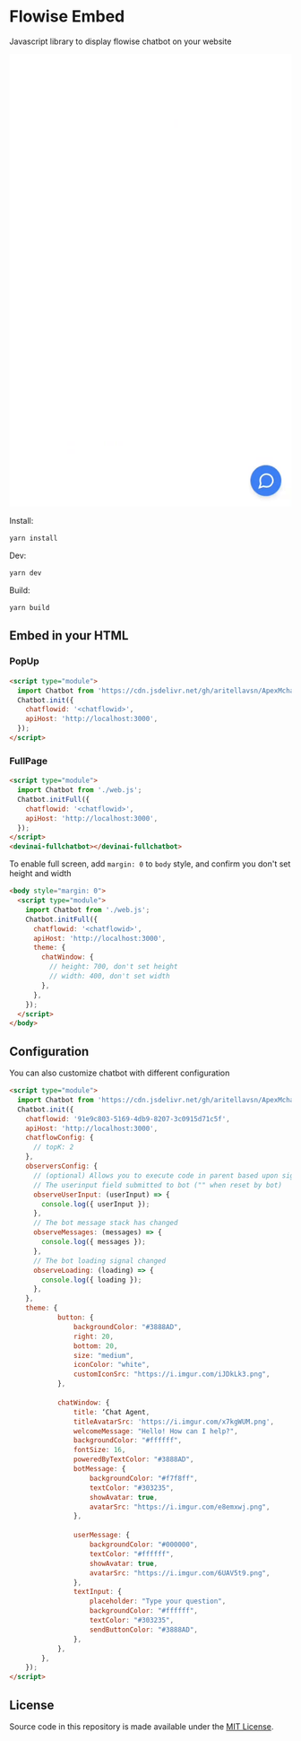 <!-- markdownlint-disable MD030 -->

# Flowise Embed

Javascript library to display flowise chatbot on your website

![Flowise](https://github.com/FlowiseAI/FlowiseChatEmbed/blob/main/images/ChatEmbed.gif?raw=true)

Install:

```bash
yarn install
```

Dev:

```bash
yarn dev
```

Build:

```bash
yarn build
```

## Embed in your HTML

### PopUp

```html
<script type="module">
  import Chatbot from 'https://cdn.jsdelivr.net/gh/aritellavsn/ApexMchat/dist/web.js';
  Chatbot.init({
    chatflowid: '<chatflowid>',
    apiHost: 'http://localhost:3000',
  });
</script>
```

### FullPage

```html
<script type="module">
  import Chatbot from './web.js';
  Chatbot.initFull({
    chatflowid: '<chatflowid>',
    apiHost: 'http://localhost:3000',
  });
</script>
<devinai-fullchatbot></devinai-fullchatbot>
```

To enable full screen, add `margin: 0` to <code>body</code> style, and confirm you don't set height and width

```html
<body style="margin: 0">
  <script type="module">
    import Chatbot from './web.js';
    Chatbot.initFull({
      chatflowid: '<chatflowid>',
      apiHost: 'http://localhost:3000',
      theme: {
        chatWindow: {
          // height: 700, don't set height
          // width: 400, don't set width
        },
      },
    });
  </script>
</body>
```

## Configuration

You can also customize chatbot with different configuration

```html
<script type="module">
  import Chatbot from 'https://cdn.jsdelivr.net/gh/aritellavsn/ApexMchat/dist/web.js';
  Chatbot.init({
    chatflowid: '91e9c803-5169-4db9-8207-3c0915d71c5f',
    apiHost: 'http://localhost:3000',
    chatflowConfig: {
      // topK: 2
    },
    observersConfig: {
      // (optional) Allows you to execute code in parent based upon signal observations within the chatbot.
      // The userinput field submitted to bot ("" when reset by bot)
      observeUserInput: (userInput) => {
        console.log({ userInput });
      },
      // The bot message stack has changed
      observeMessages: (messages) => {
        console.log({ messages });
      },
      // The bot loading signal changed
      observeLoading: (loading) => {
        console.log({ loading });
      },
    },
    theme: {
            button: {
                backgroundColor: "#3888AD",
                right: 20,
                bottom: 20,
                size: "medium",
                iconColor: "white",
                customIconSrc: "https://i.imgur.com/iJDkLk3.png",
            },

            chatWindow: {
                title: ‘Chat Agent,
                titleAvatarSrc: 'https://i.imgur.com/x7kgWUM.png',
                welcomeMessage: "Hello! How can I help?",
                backgroundColor: "#ffffff",
                fontSize: 16,
                poweredByTextColor: "#3888AD",
                botMessage: {
                    backgroundColor: "#f7f8ff",
                    textColor: "#303235",
                    showAvatar: true,
                    avatarSrc: "https://i.imgur.com/e8emxwj.png",
                },

                userMessage: {
                    backgroundColor: "#000000",
                    textColor: "#ffffff",
                    showAvatar: true,
                    avatarSrc: "https://i.imgur.com/6UAV5t9.png",
                },
                textInput: {
                    placeholder: "Type your question",
                    backgroundColor: "#ffffff",
                    textColor: "#303235",
                    sendButtonColor: "#3888AD",
                },
            },
        },
    });
</script>

```

## License

Source code in this repository is made available under the [MIT License](https://github.com/FlowiseAI/Flowise/blob/master/LICENSE.md).
